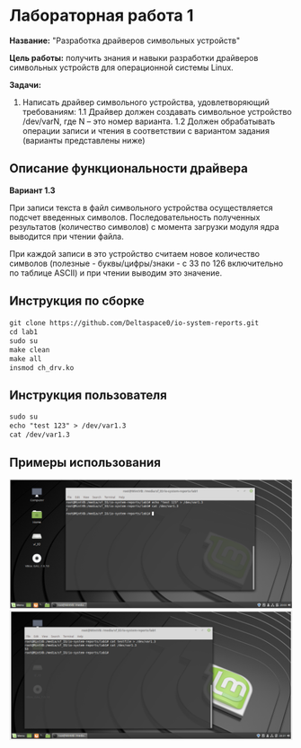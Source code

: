 # Лабораторная работа 1

**Название:** "Разработка драйверов символьных устройств"

**Цель работы:** получить знания и навыки разработки драйверов символьных устройств для операционной системы Linux.

**Задачи:**

1. Написать драйвер символьного устройства, удовлетворяющий 
требованиям:
1.1 Драйвер должен создавать символьное устройство /dev/varN, где N – это номер варианта.
1.2 Должен обрабатывать операции записи и чтения в соответствии с вариантом задания (варианты представлены ниже)



## Описание функциональности драйвера

**Вариант 1.3**

При записи текста в файл символьного устройства  осуществляется подсчет введенных символов. Последовательность полученных результатов (количество символов) с момента загрузки модуля ядра выводится при чтении файла.

При каждой записи в это устройство cчитаем новое количество символов (полезные - буквы/цифры/знаки - с 33 по 126 включительно по таблице ASCII) и при чтении выводим это значение.

## Инструкция по сборке

```
git clone https://github.com/Deltaspace0/io-system-reports.git
cd lab1
sudo su
make clean
make all
insmod ch_drv.ko
```

## Инструкция пользователя

```
sudo su
echo "test 123" > /dev/var1.3
cat /dev/var1.3
```

## Примеры использования

![example.png](images/example.png)
![example2.png](images/example2.png)